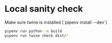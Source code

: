 # Local sanity check

Make sure twine is installed (´pipenv install --dev´)

```bash
pipenv run python -m build        
pipenv run twine check dist/*
```